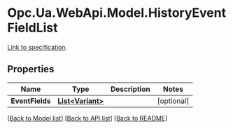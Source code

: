 # Opc.Ua.WebApi.Model.HistoryEventFieldList
[Link to specification](https://reference.opcfoundation.org/v105/Core/docs/Part11/6.6.4).

## Properties

Name | Type | Description | Notes
------------ | ------------- | ------------- | -------------
**EventFields** | [**List&lt;Variant&gt;**](Variant.md) |  | [optional] 

[[Back to Model list]](../README.md#documentation-for-models) [[Back to API list]](../README.md#documentation-for-api-endpoints) [[Back to README]](../README.md)

